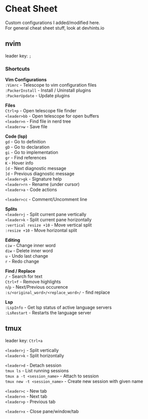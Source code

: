 # Cheat Sheet  

Custom configurations I added/modified here.  
For general cheat sheet stuff, look at devhints.io

## nvim  

leader key: `;`  

### Shortcuts  

**Vim Configurations**  
`:Vimrc` - Telescope to vim configuration files  
`:PackerInstall` - Install / Uninstall plugins  
`:PackerUpdate` - Update plugins  

**Files**  
`Ctrl+p` - Open telescope file finder  
`<leader>bb` - Open telescope for open buffers  
`<leader>n` - Find file in nerd tree  
`<leader>w` - Save file  

**Code (lsp)**  
`gd` - Go to definition  
`gD` - Go to declaration  
`gi` - Go to implementation  
`gr` - Find references  
`K` - Hover info  
`[d` - Next diagnostic message  
`]d` - Previous diagnostic message  
`<leader>gk` - Signature help  
`<leader>rn` - Rename (under cursor)  
`<leader>a` - Code actions  

`<leader>cc` - Comment/Uncomment line  

**Splits**  
`<leader>j` - Split current pane vertically  
`<leader>k` - Split current pane horizontally  
`:vertical resize +10` - Move vertical split   
`:resize +10` - Move horizontal split  

**Editing**  
`ciw` - Change inner word  
`diw` - Delete inner word  
`u` - Undo last change  
`r` - Redo change  

**Find / Replace**  
`/` - Search for text  
`Ctrl+f` - Remove highlights  
`n`/`p` - Next/Previous occurence  
`:s/<original_word>/<replace_word>/` - find replace

**Lsp**  
`:LspInfo` - Get lsp status of active language servers  
`:LsRestart` - Restarts the language server  


## tmux  

leader key: `Ctrl+a`  

`<leader>j` - Split vertically  
`<leader>k` - Split horizontally  

`<leader>d` - Detach session  
`tmux ls` - List running sessions  
`tmux a -t <session_name>` - Attach to session  
`tmux new -t <session_name>` - Create new session with given name  

`<leader>c` - New tab  
`<leader>n` - Next tab  
`<leader>p` - Previous tab  

`<leader>x` - Close pane/window/tab  
